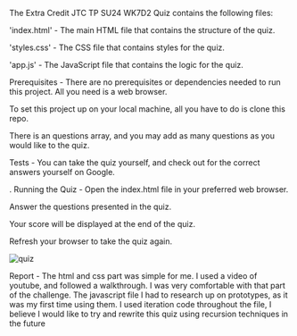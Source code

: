 The Extra Credit JTC TP SU24 WK7D2 Quiz contains the following files:

'index.html' - The main HTML file that contains the structure of the quiz.

'styles.css' - The CSS file that contains styles for the quiz.

'app.js' - The JavaScript file that contains the logic for the quiz.

Prerequisites - There are no prerequisites or dependencies needed to run this project. All you need is a web browser.

To set this project up on your local machine, all you have to do is clone this repo.

There is an questions array, and you may add as many questions as you would like to the quiz.

Tests - You can take the quiz yourself, and check out for the correct answers yourself on Google.

.
Running the Quiz - Open the index.html file in your preferred web browser.

Answer the questions presented in the quiz.

Your score will be displayed at the end of the quiz.

Refresh your browser to take the quiz again.




![quiz](https://github.com/glarerena/w7d2-javascrip-quiz/assets/147435514/672576b7-69ef-4ed1-a801-8312a538cc9a)


Report - The html and css part was simple for me. I used a video of youtube, and followed a walkthrough. 
I was very comfortable with that part of the challenge. 
The javascript file I had to research up on prototypes, as it was my first time using them.
I used iteration code throughout the file, I believe I would like to try and rewrite this quiz using recursion techniques in the future
